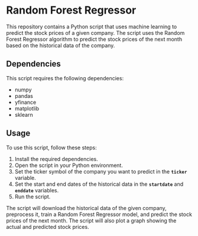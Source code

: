 # Random Forest Regressor

This repository contains a Python script that uses machine learning to predict the stock prices of a given company. The script uses the Random Forest Regressor algorithm to predict the stock prices of the next month based on the historical data of the company.

## Dependencies

This script requires the following dependencies:

- numpy
- pandas
- yfinance
- matplotlib
- sklearn

## Usage

To use this script, follow these steps:

1. Install the required dependencies.
2. Open the script in your Python environment.
3. Set the ticker symbol of the company you want to predict in the **`ticker`** variable.
4. Set the start and end dates of the historical data in the **`startdate`** and **`enddate`** variables.
5. Run the script.

The script will download the historical data of the given company, preprocess it, train a Random Forest Regressor model, and predict the stock prices of the next month. The script will also plot a graph showing the actual and predicted stock prices.

